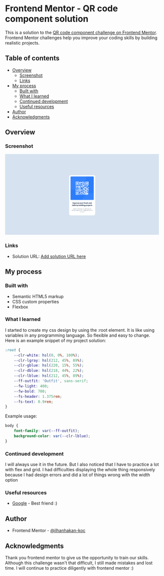 # Frontend Mentor - QR code component solution

This is a solution to the [QR code component challenge on Frontend Mentor](https://www.frontendmentor.io/challenges/qr-code-component-iux_sIO_H). Frontend Mentor challenges help you improve your coding skills by building realistic projects. 

## Table of contents

- [Overview](#overview)
  - [Screenshot](#screenshot)
  - [Links](#links)
- [My process](#my-process)
  - [Built with](#built-with)
  - [What I learned](#what-i-learned)
  - [Continued development](#continued-development)
  - [Useful resources](#useful-resources)
- [Author](#author)
- [Acknowledgments](#acknowledgments)

## Overview

### Screenshot

![](./screenshot.jpg)


### Links

- Solution URL: [Add solution URL here](https://htmlpreview.github.io/?https://github.com/ilhanhakan-koc/frontend_qr_challenge/blob/main/index.html)

## My process

### Built with

- Semantic HTML5 markup
- CSS custom properties
- Flexbox

### What I learned

I started to create my css design by using the :root element. It is like using variables in any programming language. So flexible and easy to change. Here is an example snippet of my project solution:

```css
:root {
    --clr-white: hsl(0, 0%, 100%);
    --clr-lgray: hsl(212, 45%, 89%);
    --clr-gblue: hsl(220, 15%, 55%);
    --clr-dblue: hsl(218, 44%, 22%);
    --clr-lblue: hsl(212, 45%, 89%);
    --ff-outfit: 'Outfit', sans-serif;
    --fw-light: 400;
    --fw-bold: 700;
    --fs-header: 1.375rem;
    --fs-text: 0.9rem;
}
```

Example usage:
```css
body {
    font-family: var(--ff-outfit);
    background-color: var(--clr-lblue);
}
```

### Continued development

I will always use it in the future. But I also noticed that I have to practice a lot with flex and grid. I had difficulties displaying the whole thing responsively because I had design errors and did a lot of things wrong with the width option

### Useful resources

- [Google](https://www.google.com) - Best friend :)


## Author

- Frontend Mentor - [@ilhanhakan-koc](https://www.frontendmentor.io/profile/ilhanhakan-koc)


## Acknowledgments

Thank you frontend mentor to give us the opportunity to train our skills. 
Although this challenge wasn't that difficult, I still made mistakes and lost time. I will continue to practice diligently with frontend mentor :)
